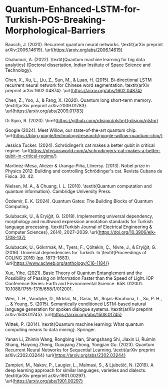 # Quantum-Enhanced-LSTM-for-Turkish-POS-Breaking-Morphological-Barriers

Bausch, J. (2020). Recurrent quantum neural networks. \textit{arXiv preprint arXiv:2006.14619}. \url{https://arxiv.org/abs/2006.14619}


Chalumuri, A. (2022). \textit{Quantum machine learning for big data analytics} (Doctoral dissertation, Indian Institute of Space Science and Technology).


Chen, X., Xu, L., Liu, Z., Sun, M., \& Luan, H. (2015). Bi-directional LSTM recurrent neural network for Chinese word segmentation. \textit{arXiv preprint arXiv:1602.04874}. \url{https://arxiv.org/abs/1602.04874}


Chen, Z., Yoo, J., \& Fang, X. (2020). Quantum long short-term memory. \textit{arXiv preprint arXiv:2009.01783}. \url{https://arxiv.org/abs/2009.01783}


Di Sipio, R. (2020). \href{https://github.com/rdisipio/qlstm}{rdisipio/qlstm}


Google (2024). Meet Willow, our state-of-the-art quantum chip. \url{https://blog.google/technology/research/google-willow-quantum-chip/}


Jessica Tucker. (2024). Schrödinger’s cat makes a better qubit in critical regime. \url{https://physicsworld.com/a/schrodingers-cat-makes-a-better-qubit-in-critical-regime/}


Martínez-Mesa, Aliezer \& Uranga-Piña, Llinersy. (2013). Nobel prize in Physics 2012: Building and controlling Schrödinger's cat. Revista Cubana de Fisica. 30. 42. 


Nielsen, M. A., \& Chuang, I. L. (2010). \textit{Quantum computation and quantum information}. Cambridge University Press.



Özdemir, E. K. (2024). Quantum Gates: The Building Blocks of Quantum Computing.



Sulubacak, U., \& Eryiğit, G. (2018). Implementing universal dependency, morphology and multiword expression annotation standards for Turkish language processing. \textit{Turkish Journal of Electrical Engineering \& Computer Sciences}, 26(4), 2027–2039. \url{https://doi.org/10.3906/elk-1708-137}



Sulubacak, U., Gökırmak, M., Tyers, F., Çöltekin, Ç., Nivre, J., \& Eryiğit, G. (2016). Universal dependencies for Turkish. In \textit{Proceedings of COLING 2016} (pp. 1873–1883). \url{https://www.aclweb.org/anthology/C16-1184/}


Xue, Yihe. (2021). Basic Theory of Quantum Entanglement and the Possibility of Passing on Information Faster than the Speed of Light. IOP Conference Series: Earth and Environmental Science. 658. 012001. 10.1088/1755-1315/658/1/012001. 


Wen, T. H., Vandyke, D., Mrkšić, N., Gasic, M., Rojas-Barahona, L., Su, P. H., ... \& Young, S. (2015). Semantically conditioned LSTM-based natural language generation for spoken dialogue systems. \textit{arXiv preprint arXiv:1508.01745}. \url{https://arxiv.org/abs/1508.01745}


Wittek, P. (2014). \textit{Quantum machine learning: What quantum computing means to data mining}. Springer.


Yanan Li, Zhimin Wang, Rongbing Han, Shangshang Shi, Jiaxin Li, Ruimin Shang, Haiyong Zheng, Guoqiang Zhong, Yongjian Gu. (2023). Quantum Recurrent Neural Networks for Sequential Learning. \textit{arXiv preprint arXiv:2302.03244} \url{https://arxiv.org/abs/2302.03244}


Zampieri, M., Nakov, P., Laugier, L., Malmasi, S., \& Ljubešić, N. (2019). A deep learning approach for similar languages, varieties and dialects. \textit{arXiv preprint arXiv:1901.00297}. \url{https://arxiv.org/abs/1901.00297}
